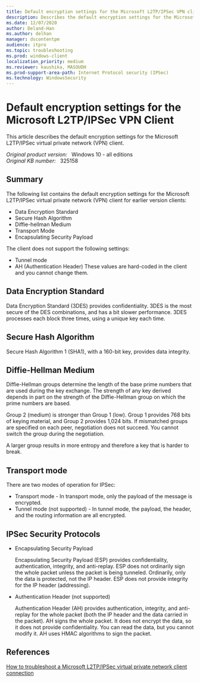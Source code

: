 ```yaml
---
title: Default encryption settings for the Microsoft L2TP/IPSec VPN client
description: Describes the default encryption settings for the Microsoft L2TP/IPSec virtual private network (VPN) client.
ms.date: 12/07/2020
author: Deland-Han
ms.author: delhan
manager: dscontentpm
audience: itpro
ms.topic: troubleshooting
ms.prod: windows-client
localization_priority: medium
ms.reviewer: kaushika, MASOUDH
ms.prod-support-area-path: Internet Protocol security (IPSec)
ms.technology: WindowsSecurity
---
```

# Default encryption settings for the Microsoft L2TP/IPSec VPN Client

This article describes the default encryption settings for the Microsoft L2TP/IPSec virtual private network (VPN) client.

_Original product version:_ &nbsp; Windows 10 - all editions  
_Original KB number:_ &nbsp; 325158

## Summary

The following list contains the default encryption settings for the Microsoft L2TP/IPSec virtual private network (VPN) client for earlier version clients:

- Data Encryption Standard
- Secure Hash Algorithm
- Diffie-hellman Medium
- Transport Mode
- Encapsulating Security Payload

The client does not support the following settings:

- Tunnel mode
- AH (Authentication Header) These values are hard-coded in the client and you cannot change them.

## Data Encryption Standard

Data Encryption Standard (3DES) provides confidentiality. 3DES is the most secure of the DES combinations, and has a bit slower performance. 3DES processes each block three times, using a unique key each time.

## Secure Hash Algorithm

Secure Hash Algorithm 1 (SHA1), with a 160-bit key, provides data integrity.

## Diffie-Hellman Medium

Diffie-Hellman groups determine the length of the base prime numbers that are used during the key exchange. The strength of any key derived depends in part on the strength of the Diffie-Hellman group on which the prime numbers are based.

Group 2 (medium) is stronger than Group 1 (low). Group 1 provides 768 bits of keying material, and Group 2 provides 1,024 bits. If mismatched groups are specified on each peer, negotiation does not succeed. You cannot switch the group during the negotiation.

A larger group results in more entropy and therefore a key that is harder to break.

## Transport mode

There are two modes of operation for IPSec:

- Transport mode - In transport mode, only the payload of the message is encrypted.
- Tunnel mode (not supported) - In tunnel mode, the payload, the header, and the routing information are all encrypted.

## IPSec Security Protocols

- Encapsulating Security Payload

    Encapsulating Security Payload (ESP) provides confidentiality, authentication, integrity, and anti-replay. ESP does not ordinarily sign the whole packet unless the packet is being tunneled. Ordinarily, only the data is protected, not the IP header. ESP does not provide integrity for the IP header (addressing).

- Authentication Header (not supported)

    Authentication Header (AH) provides authentication, integrity, and anti-replay for the whole packet (both the IP header and the data carried in the packet). AH signs the whole packet. It does not encrypt the data, so it does not provide confidentiality. You can read the data, but you cannot modify it. AH uses HMAC algorithms to sign the packet.

## References

[How to troubleshoot a Microsoft L2TP/IPSec virtual private network client connection](/troubleshoot/windows-client/networking/l2tp-ipsec-vpn-client-connection-issue)
